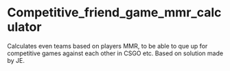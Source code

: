 # Competitive_friend_game_mmr_calculator
Calculates even teams based on players MMR, to be able to que up for competitive games against each other in CSGO etc. Based on solution made by JE.
